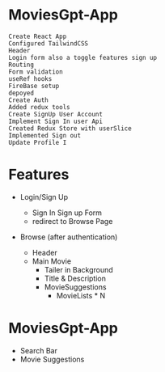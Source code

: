 # MoviesGpt-App
    Create React App
    Configured TailwindCSS
    Header
    Login form also a toggle features sign up
    Routing
    Form validation
    useRef hooks
    FireBase setup
    depoyed
    Create Auth
    Added redux tools
    Create SignUp User Account
    Implement Sign In user Api
    Created Redux Store with userSlice
    Implemented Sign out
    Update Profile I

# Features
- Login/Sign Up
    - Sign In Sign up Form
    - redirect to Browse Page

- Browse (after authentication)
    - Header
    - Main Movie
        - Tailer in Background
        - Title & Description
        - MovieSuggestions
            - MovieLists * N

# MoviesGpt-App
- Search Bar
- Movie Suggestions